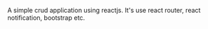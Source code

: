 A simple crud application using reactjs. It's use react router, react notification, bootstrap etc.

